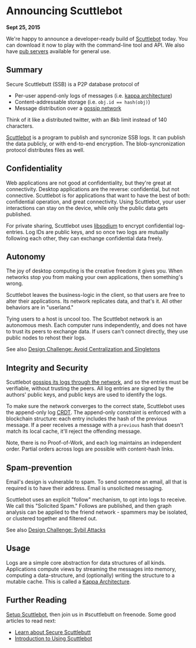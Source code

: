 # Announcing Scuttlebot

**Sept 25, 2015**

We're happy to announce a developer-ready build of [Scuttlebot](https://github.com/ssbc/scuttlebot) today.
You can download it now to play with the command-line tool and API.
We also have [pub servers](https://github.com/ssbc/scuttlebot/wiki/Pub-servers) available for general use.


## Summary

Secure Scuttlebutt (SSB) is a P2P database protocol of

- Per-user append-only logs of messages (i.e. [kappa architecture](http://www.kappa-architecture.com/))
- Content-addressable storage (i.e. `obj.id == hash(obj)`)
- Message distribution over a [gossip network](https://en.wikipedia.org/wiki/Gossip_protocol)

Think of it like a distributed twitter, with an 8kb limit instead of 140 characters.

[Scuttlebot](https://github.com/ssbc/scuttlebot) is a program to publish and syncronize SSB logs.
It can publish the data publicly, or with end-to-end encryption.
The blob-syncronization protocol distributes files as well.


## Confidentiality

Web applications are not good at confidentiality, but they're great at connectivity.
Desktop applications are the reverse: confidential, but not connective.
Scuttlebot is for applications that want to have the best of both: confidential operation, and great connectivity.
Using Scuttlebot, your user interactions can stay on the device, while only the public data gets published.

For private sharing, Scuttlebot uses [libsodium](http://doc.libsodium.org/) to encrypt confidential log-entries.
Log IDs are public keys, and so once two logs are mutually following each other, they can exchange confidential data freely.


## Autonomy

The joy of desktop computing is the creative freedom it gives you.
When networks stop you from making your own applications, then something's wrong.

Scuttlebot leaves the business-logic in the client, so that users are free to alter their applications.
Its network replicates data, and that's it.
All other behaviors are in "userland."

Tying users to a host is uncool too.
The Scuttlebot network is an autonomous mesh.
Each computer runs independently, and does not have to trust its peers to exchange data.
If users can't connect directly, they use public nodes to rehost their logs.

See also [Design Challenge: Avoid Centralization and Singletons](../articles/design-challenge-avoid-centralization-and-singletons.md)


## Integrity and Security

Scuttlebot [gossips its logs through the network](https://en.wikipedia.org/wiki/Gossip_protocol), and so the entries must be verifiable, without trusting the peers.
All log entries are signed by the authors' public keys, and public keys are used to identify the logs.

To make sure the network converges to the correct state, Scuttlebot uses the append-only log [CRDT](https://en.wikipedia.org/wiki/Conflict-free_replicated_data_type).
The append-only constraint is enforced with a blockchain structure: each entry includes the hash of the previous message.
If a peer receives a message with a `previous` hash that doesn't match its local cache, it'll reject the offending message.

Note, there is no Proof-of-Work, and each log maintains an independent order.
Partial orders across logs are possible with content-hash links.

## Spam-prevention

Email's design is vulnerable to spam.
To send someone an email, all that is required is to have their address.
Email is unsolicited messaging.

Scuttlebot uses an explicit "follow" mechanism, to opt into logs to receive.
We call this "Solicited Spam."
Follows are published, and then graph analysis can be applied to the friend network - spammers may be isolated, or clustered together and filtered out.

See also [Design Challenge: Sybil Attacks](../articles/design-challenge-sybil-attack.md)


## Usage

Logs are a simple core abstraction for data structures of all kinds.
Applications compute views by streaming the messages into memory, computing a data-structure, and (optionally) writing the structure to a mutable cache.
This is called a [Kappa Architecture](http://www.kappa-architecture.com/).


## Further Reading

[Setup Scuttlebot](./README.md#setup-scuttlebot), then join us in #scuttlebutt on freenode.
Some good articles to read next:

 - [Learn about Secure Scuttlebutt](../learn.md)
 - [Introduction to Using Scuttlebot](../intro-to-using-sbot.md)
